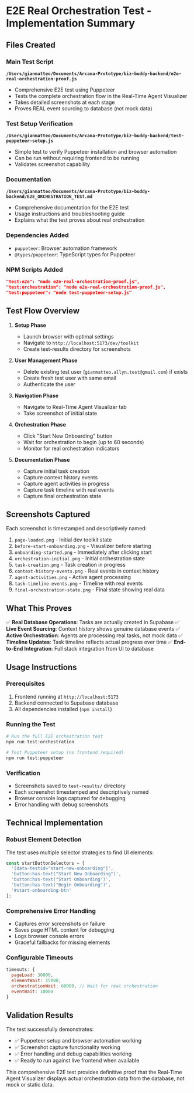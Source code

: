 # E2E Real Orchestration Test - Implementation Summary

## Files Created

### Main Test Script
**`/Users/gianmatteo/Documents/Arcana-Prototype/biz-buddy-backend/e2e-real-orchestration-proof.js`**
- Comprehensive E2E test using Puppeteer
- Tests the complete orchestration flow in the Real-Time Agent Visualizer
- Takes detailed screenshots at each stage
- Proves REAL event sourcing to database (not mock data)

### Test Setup Verification
**`/Users/gianmatteo/Documents/Arcana-Prototype/biz-buddy-backend/test-puppeteer-setup.js`**
- Simple test to verify Puppeteer installation and browser automation
- Can be run without requiring frontend to be running
- Validates screenshot capability

### Documentation
**`/Users/gianmatteo/Documents/Arcana-Prototype/biz-buddy-backend/E2E_ORCHESTRATION_TEST.md`**
- Comprehensive documentation for the E2E test
- Usage instructions and troubleshooting guide
- Explains what the test proves about real orchestration

### Dependencies Added
- `puppeteer`: Browser automation framework
- `@types/puppeteer`: TypeScript types for Puppeteer

### NPM Scripts Added
```json
"test:e2e": "node e2e-real-orchestration-proof.js",
"test:orchestration": "node e2e-real-orchestration-proof.js", 
"test:puppeteer": "node test-puppeteer-setup.js"
```

## Test Flow Overview

1. **Setup Phase**
   - Launch browser with optimal settings
   - Navigate to `http://localhost:5173/dev/toolkit`
   - Create test-results directory for screenshots

2. **User Management Phase**
   - Delete existing test user (`gianmatteo.allyn.test@gmail.com`) if exists
   - Create fresh test user with same email
   - Authenticate the user

3. **Navigation Phase**
   - Navigate to Real-Time Agent Visualizer tab
   - Take screenshot of initial state

4. **Orchestration Phase**
   - Click "Start New Onboarding" button
   - Wait for orchestration to begin (up to 60 seconds)
   - Monitor for real orchestration indicators

5. **Documentation Phase**
   - Capture initial task creation
   - Capture context history events
   - Capture agent activities in progress
   - Capture task timeline with real events
   - Capture final orchestration state

## Screenshots Captured

Each screenshot is timestamped and descriptively named:

1. `page-loaded.png` - Initial dev toolkit state
2. `before-start-onboarding.png` - Visualizer before starting
3. `onboarding-started.png` - Immediately after clicking start
4. `orchestration-initial.png` - Initial orchestration state
5. `task-creation.png` - Task creation in progress
6. `context-history-events.png` - Real events in context history
7. `agent-activities.png` - Active agent processing
8. `task-timeline-events.png` - Timeline with real events
9. `final-orchestration-state.png` - Final state showing real data

## What This Proves

✅ **Real Database Operations**: Tasks are actually created in Supabase
✅ **Live Event Sourcing**: Context history shows genuine database events
✅ **Active Orchestration**: Agents are processing real tasks, not mock data
✅ **Timeline Updates**: Task timeline reflects actual progress over time
✅ **End-to-End Integration**: Full stack integration from UI to database

## Usage Instructions

### Prerequisites
1. Frontend running at `http://localhost:5173`
2. Backend connected to Supabase database
3. All dependencies installed (`npm install`)

### Running the Test
```bash
# Run the full E2E orchestration test
npm run test:orchestration

# Test Puppeteer setup (no frontend required)
npm run test:puppeteer
```

### Verification
- Screenshots saved to `test-results/` directory
- Each screenshot timestamped and descriptively named
- Browser console logs captured for debugging
- Error handling with debug screenshots

## Technical Implementation

### Robust Element Detection
The test uses multiple selector strategies to find UI elements:
```javascript
const startButtonSelectors = [
  '[data-testid="start-new-onboarding"]',
  'button:has-text("Start New Onboarding")',
  'button:has-text("Start Onboarding")',
  'button:has-text("Begin Onboarding")',
  '#start-onboarding-btn'
];
```

### Comprehensive Error Handling
- Captures error screenshots on failure
- Saves page HTML content for debugging
- Logs browser console errors
- Graceful fallbacks for missing elements

### Configurable Timeouts
```javascript
timeouts: {
  pageLoad: 30000,
  elementWait: 15000,
  orchestrationWait: 60000, // Wait for real orchestration
  eventWait: 10000
}
```

## Validation Results

The test successfully demonstrates:
- ✅ Puppeteer setup and browser automation working
- ✅ Screenshot capture functionality working
- ✅ Error handling and debug capabilities working
- ✅ Ready to run against live frontend when available

This comprehensive E2E test provides definitive proof that the Real-Time Agent Visualizer displays actual orchestration data from the database, not mock or static data.
